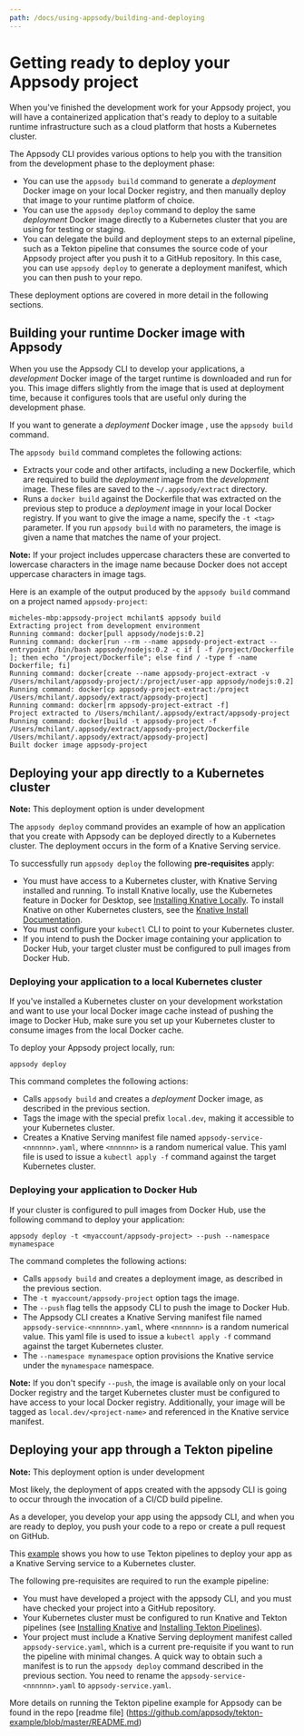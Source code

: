 ```yaml
---
path: /docs/using-appsody/building-and-deploying
---
```


# Getting ready to deploy your Appsody project
When you've finished the development work for your Appsody project, you will have a containerized application that's ready to deploy to a suitable runtime infrastructure
such as a cloud platform that hosts a Kubernetes cluster.

The Appsody CLI provides various options to help you with the transition from the development phase to the deployment phase:

- You can use the `appsody build` command to generate a *deployment* Docker image on your local Docker registry, and then manually deploy that image to your runtime platform of choice.
- You can use the `appsody deploy` command to deploy the same *deployment* Docker image directly to a Kubernetes cluster that you are using for testing or staging.
- You can delegate the build and deployment steps to an external pipeline, such as a Tekton pipeline that consumes the source code of your Appsody project after you push it to a GitHub repository. In this case, you can use `appsody deploy` to generate a deployment manifest, which you can then push to your repo.

These deployment options are covered in more detail in the following sections.

## Building your runtime Docker image with Appsody

When you use the Appsody CLI to develop your applications, a *development* Docker image of the target runtime is downloaded and run for you. This image differs slightly from the image that is used at deployment time, because it configures tools that are useful only during the development phase.

If you want to generate a *deployment* Docker image , use the `appsody build` command.

The `appsody build` command completes the following actions:

- Extracts your code and other artifacts, including a new Dockerfile, which are required to build the *deployment* image from the *development* image. These files are saved to the `~/.appsody/extract` directory.
- Runs a `docker build` against the Dockerfile that was extracted on the previous step to produce a *deployment* image in your local Docker registry. If you want to give the image a name, specify the `-t <tag>` parameter. If you run `appsody build` with no parameters, the image is given a name that matches the name of your project.

**Note:** If your project includes uppercase characters these are converted to lowercase characters in the image name because Docker does not accept uppercase characters in image tags.

Here is an example of the output produced by the `appsody build` command on a project named `appsody-project`:
```
micheles-mbp:appsody-project mchilant$ appsody build
Extracting project from development environment
Running command: docker[pull appsody/nodejs:0.2]
Running command: docker[run --rm --name appsody-project-extract --entrypoint /bin/bash appsody/nodejs:0.2 -c if [ -f /project/Dockerfile ]; then echo "/project/Dockerfile"; else find / -type f -name Dockerfile; fi]
Running command: docker[create --name appsody-project-extract -v /Users/mchilant/appsody-project/:/project/user-app appsody/nodejs:0.2]
Running command: docker[cp appsody-project-extract:/project /Users/mchilant/.appsody/extract/appsody-project]
Running command: docker[rm appsody-project-extract -f]
Project extracted to /Users/mchilant/.appsody/extract/appsody-project
Running command: docker[build -t appsody-project -f /Users/mchilant/.appsody/extract/appsody-project/Dockerfile /Users/mchilant/.appsody/extract/appsody-project]
Built docker image appsody-project
```

## Deploying your app directly to a Kubernetes cluster

**Note:** This deployment option is under development

The `appsody deploy` command provides an example of how an application that you create with Appsody can be deployed directly to a Kubernetes cluster. The deployment occurs in the form of a Knative Serving service.

To successfully run `appsody deploy` the following **pre-requisites** apply:

- You must have access to a Kubernetes cluster, with Knative Serving installed and running. To install Knative locally, use the Kubernetes feature in Docker for Desktop, see [Installing Knative Locally](/docs/using-appsody/installing-knative-locally.md). To install Knative on other Kubernetes clusters, see the [Knative Install Documentation](https://knative.dev/docs/install/).
- You must configure your `kubectl` CLI to point to your Kubernetes cluster.
- If you intend to push the Docker image containing your application to Docker Hub, your target cluster must be configured to pull images from Docker Hub.

### Deploying your application to a local Kubernetes cluster

If you've installed a Kubernetes cluster on your development workstation and want to use your local Docker image cache instead of pushing the image to Docker Hub, make sure you set up your Kubernetes cluster to consume images from the local Docker cache.

To deploy your Appsody project locally, run:
```
appsody deploy
```
This command completes the following actions:

- Calls `appsody build` and creates a *deployment* Docker image, as described in the previous section.
- Tags the image with the special prefix `local.dev`, making it accessible to your Kubernetes cluster.
- Creates a Knative Serving manifest file named `appsody-service-<nnnnnn>.yaml`, where `<nnnnnn>` is a random numerical value. This yaml file is used to issue a `kubectl apply -f` command against the target Kubernetes cluster.

### Deploying your application to Docker Hub

If your cluster is configured to pull images from Docker Hub, use the following command to deploy your application:
```
appsody deploy -t <myaccount/appsody-project> --push --namespace mynamespace
```
The command completes the following actions:

- Calls `appsody build` and creates a deployment image, as described in the previous section.
- The `-t myaccount/appsody-project` option tags the image.
- The `--push` flag tells the appsody CLI to push the image to Docker Hub.
- The Appsody CLI creates a Knative Serving manifest file named `appsody-service-<nnnnnn>.yaml`, where `<nnnnnn>` is a random numerical value. This yaml file is used to issue a `kubectl apply -f` command against the target Kubernetes cluster.
- The `--namespace mynamespace` option provisions the Knative service under the `mynamespace` namespace.

**Note:** If you don't specify `--push`, the image is available only on your local Docker registry and the target Kubernetes cluster must be configured to have access to your local Docker registry. Additionally, your image will be tagged as  `local.dev/<project-name>` and referenced in the Knative service manifest.

## Deploying your app through a Tekton pipeline

**Note:** This deployment option is under development

Most likely, the deployment of apps created with the appsody CLI is going to occur through the invocation of a CI/CD build pipeline.

As a developer, you develop your app using the appsody CLI, and when you are ready to deploy, you push your code to a repo or create a pull request on GitHub.

This [example](https://github.com/appsody/tekton-example) shows you how to use Tekton pipelines to deploy your app as a Knative Serving service to a Kubernetes cluster.

The following pre-requisites are required to run the example pipeline:

- You must have developed a project with the appsody CLI, and you must have checked your project into a GitHub repository.
- Your Kubernetes cluster must be configured to run Knative and Tekton pipelines (see [Installing Knative](https://knative.dev/docs/install/) and [Installing Tekton Pipelines](https://github.com/tektoncd/pipeline/blob/master/docs/install.md)).
- Your project must include a Knative Serving deployment manifest called `appsody-service.yaml`, which is a current pre-requisite if you want to run the pipeline with minimal changes. A quick way to obtain such a manifest is to run the `appsody deploy` command described in the previous section. You need to rename the `appsody-service-<nnnnnn>.yaml` to `appsody-service.yaml`.

More details on running the Tekton pipeline example for Appsody can be found in the repo [readme file] (https://github.com/appsody/tekton-example/blob/master/README.md)
